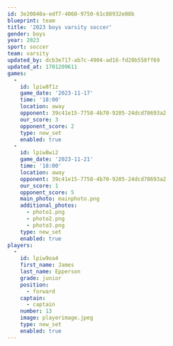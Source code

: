 ```yaml
---
id: 3e20840a-edf7-4060-9750-61c88932e08b
blueprint: team
title: '2023 boys varsity soccer'
gender: boys
year: 2023
sport: soccer
team: varsity
updated_by: dcb3e717-ab7c-4904-ad16-fd20b558ff69
updated_at: 1701209611
games:
  -
    id: lpiw8f1z
    game_date: '2023-11-17'
    time: '18:00'
    location: away
    opponent: 39c41e15-7758-4b70-9205-24dcd78693a2
    our_score: 3
    opponent_score: 2
    type: new_set
    enabled: true
  -
    id: lpiw8wi2
    game_date: '2023-11-21'
    time: '18:00'
    location: away
    opponent: 39c41e15-7758-4b70-9205-24dcd78693a2
    our_score: 1
    opponent_score: 5
    main_photo: mainphoto.png
    additional_photos:
      - photo1.png
      - photo2.png
      - photo3.png
    type: new_set
    enabled: true
players:
  -
    id: lpiw9oa4
    first_name: James
    last_name: Epperson
    grade: junior
    position:
      - forward
    captain:
      - captain
    number: 13
    image: playerimage.jpeg
    type: new_set
    enabled: true
---
```

